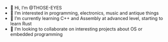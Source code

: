 - 👋 Hi, I’m @THOSE-EYES
- 👀 I’m interested in programming, electronics, music and antique things
- 🌱 I’m currently learning C++ and Assembly at advanced level, starting to learn Rust
- 💞️ I’m looking to collaborate on interesting projects about OS or embedded programming

<!---
THOSE-EYES/THOSE-EYES is a ✨ special ✨ repository because its `README.md` (this file) appears on your GitHub profile.
You can click the Preview link to take a look at your changes.
--->
